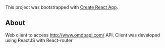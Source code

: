 This project was bootstrapped with [Create React App](https://github.com/facebook/create-react-app).

## About
Web client to access  http://www.omdbapi.com/ API. Client was developed using ReactJS with React-router  
